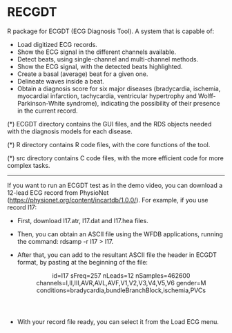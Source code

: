 # RECGDT
R package for ECGDT (ECG Diagnosis Tool). A system that is capable of:
  - Load digitized ECG records.
  - Show the ECG signal in the different channels available.
  - Detect beats, using single-channel and multi-channel methods.
  - Show the ECG signal, with the detected beats highlighted.
  - Create a basal (average) beat for a given one.
  - Delineate waves inside a beat.
  - Obtain a diagnosis score for six major diseases (bradycardia, ischemia, myocardial infarction, tachycardia, ventricular hypertrophy and Wolff-Parkinson-White syndrome), indicating the possibility of their presence in the current record.
 
(*) ECGDT directory contains the GUI files, and the RDS objects needed with the diagnosis models for each disease.

(*) R directory contains R code files, with the core functions of the tool.

(*) src directory contains C code files, with the more efficient code for more complex tasks.

---------------------------------------------------------------------------------------------------------------------------------

If you want to run an ECGDT test as in the demo video, you can download a 12-lead ECG record from PhysioNet (https://physionet.org/content/incartdb/1.0.0/). For example, if you use record I17:

- First, download I17.atr, I17.dat and I17.hea files.
- Then, you can obtain an ASCII file using the WFDB applications, running the command: rdsamp -r I17 > I17.
- After that, you can add to the resultant ASCII file the header in ECGDT format, by pasting at the beginning of the file:

    <Header>
      id=I17
      sFreq=257
      nLeads=12
      nSamples=462600
      channels=I,II,III,AVR,AVL,AVF,V1,V2,V3,V4,V5,V6
      gender=M
      conditions=bradycardia,bundleBranchBlock,ischemia,PVCs
    </Header>
    
- With your record file ready, you can select it from the Load ECG menu.

